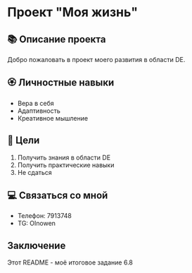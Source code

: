 # Проект "Моя жизнь"

## 📚 Описание проекта

Добро пожаловать в проект моего развития в области DE. 

## 🏵️ Личностные навыки 

 - Вера в себя
 - Адаптивность
 - Креативное мышление

## 🎯 Цели

1. Получить знания в области DE
2. Получить практические навыки
3. Не сдаться 

## 💻 Связаться со мной

 - Телефон: 7913748
 - TG: OInowen

## Заключение

Этот README - моё итоговое задание 6.8